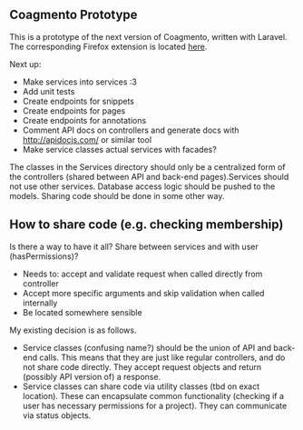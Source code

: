 ## Coagmento Prototype
This is a prototype of the next version of Coagmento, written with Laravel. The corresponding Firefox extension is located [here](https://bitbucket.org/kevinalbertson/coagmentoprototypeextension).

Next up:
- Make services into services :3
- Add unit tests
- Create endpoints for snippets
- Create endpoints for pages
- Create endpoints for annotations
- Comment API docs on controllers and generate docs with http://apidocjs.com/ or similar tool
- Make service classes actual services with facades?

The classes in the Services directory should only be a centralized form of the controllers (shared between API and back-end pages).Services should not use other services. Database access logic should be pushed to the models. Sharing code should be done in some other way.

## How to share code (e.g. checking membership) ##

Is there a way to have it all? Share between services and with user (hasPermissions)?
- Needs to: accept and validate request when called directly from controller
- Accept more specific arguments and skip validation when called internally
- Be located somewhere sensible

My existing decision is as follows.

- Service classes (confusing name?) should be the union of API and back-end calls. This means that they are just like regular controllers, and do not share code directly. They accept request objects and return (possibly API version of) a response.
- Service classes can share code via utility classes (tbd on exact location). These can encapsulate common functionality (checking if a user has necessary permissions for a project). They can communicate via status objects.